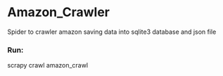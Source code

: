 # Amazon_Crawler
Spider to crawler amazon saving data into sqlite3 database and json file


### Run:

  scrapy crawl amazon_crawl
  
 
